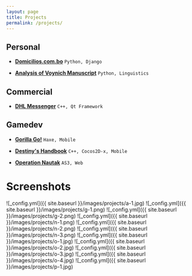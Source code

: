 ```yaml
---
layout: page
title: Projects
permalink: /projects/
---
```


## Personal
* **[Domicilios.com.bo](http://domicilios.com.bo/)**
`Python, Django`

* **[Analysis of Voynich Manuscript](/voynich-manuscript)**
`Python, Linguistics`


## Commercial
* **[DHL Messenger](http://cactussoft.biz/dhl-messenger/)**
`C++, Qt Framework`


## Gamedev
* **[Gorilla Go!](https://play.google.com/store/apps/details?id=com.ignitergames.gorilla)**
`Haxe, Mobile`

* **[Destiny's Handbook](https://play.google.com/store/apps/details?id=com.ignitergames.MrDestiny)**
`C++, Cocos2D-x, Mobile`

* **[Operation Nautak](http://www.newgrounds.com/portal/view/624662)**
`AS3, Web`

# Screenshots

![_config.yml]({{ site.baseurl }}/images/projects/a-1.jpg)
![_config.yml]({{ site.baseurl }}/images/projects/g-1.png)
![_config.yml]({{ site.baseurl }}/images/projects/g-2.png)
![_config.yml]({{ site.baseurl }}/images/projects/n-1.png)
![_config.yml]({{ site.baseurl }}/images/projects/n-2.png)
![_config.yml]({{ site.baseurl }}/images/projects/n-3.png)
![_config.yml]({{ site.baseurl }}/images/projects/o-1.jpg)
![_config.yml]({{ site.baseurl }}/images/projects/o-2.jpg)
![_config.yml]({{ site.baseurl }}/images/projects/o-3.jpg)
![_config.yml]({{ site.baseurl }}/images/projects/o-4.jpg)
![_config.yml]({{ site.baseurl }}/images/projects/p-1.jpg)
